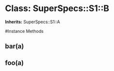 # Class: SuperSpecs::S1::B
**Inherits:** SuperSpecs::S1::A
    




#Instance Methods
## bar(a) [](#method-i-bar)

## foo(a) [](#method-i-foo)

